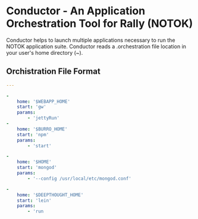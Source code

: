 # Conductor - An Application Orchestration Tool for Rally (NOTOK)

Conductor helps to launch multiple applications necessary to run the NOTOK application suite. Conductor reads a .orchestration file location in your user's home directory (~).


## Orchistration File Format


```yaml
---

-
	home: '$WEBAPP_HOME'
	start: 'gw'
	params:
		- 'jettyRun'
-
	home: '$BURRO_HOME'
	start: 'npm'
	params:
		- 'start'

-
	home: '$HOME'
	start: 'mongod'
	params:
		- '--config /usr/local/etc/mongod.conf'

-
	home: '$DEEPTHOUGHT_HOME'
	start: 'lein'
	params:
		- 'run
```